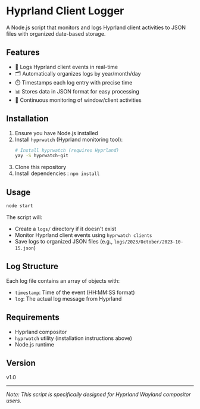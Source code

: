 # Hyprland Client Logger

A Node.js script that monitors and logs Hyprland client activities to JSON files with organized date-based storage.

## Features

- 📝 Logs Hyprland client events in real-time
- 🗂️ Automatically organizes logs by year/month/day
- ⏱️ Timestamps each log entry with precise time
- 📊 Stores data in JSON format for easy processing
- 🔄 Continuous monitoring of window/client activities

## Installation

1. Ensure you have Node.js installed
2. Install `hyprwatch` (Hyprland monitoring tool):
   ```bash
   # Install hyprwatch (requires Hyprland)
   yay -S hyprwatch-git
   ```
3. Clone this repository
4. Install dependencies : `npm install`

## Usage

```bash
node start
``` 

The script will:
- Create a `logs/` directory if it doesn't exist
- Monitor Hyprland client events using `hyprwatch clients`
- Save logs to organized JSON files (e.g., `logs/2023/October/2023-10-15.json`)

## Log Structure

Each log file contains an array of objects with:
- `timestamp`: Time of the event (HH:MM:SS format)
- `log`: The actual log message from Hyprland

## Requirements

- Hyprland compositor
- `hyprwatch` utility (installation instructions above)
- Node.js runtime

## Version

v1.0 

---

*Note: This script is specifically designed for Hyprland Wayland compositor users.*